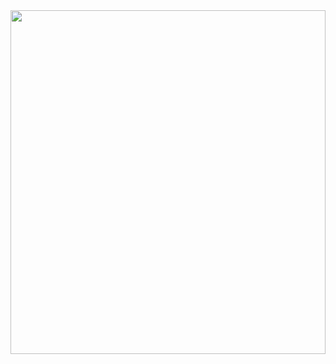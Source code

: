 
<img src="https://i.pinimg.com/originals/19/91/0a/19910a2176252106b33cfa0b7afe85a2.gif" style="width:100%;height:550px;object-fit:cover;"/>
<!--
<img src="https://c.tenor.com/RWT9i3rof_IAAAAC/taku-morisakiii-ocean-waves-anime.gif" style="width:100%;height:500px;object-fit:cover;"/>
<img src="https://data.whicdn.com/images/341281650/original.gif" style="width:100%;height:500px;object-fit:cover;"/>
<img src="https://i.pinimg.com/originals/19/91/0a/19910a2176252106b33cfa0b7afe85a2.gif" style="width:100%;height:500px;object-fit:cover;"/>
-->

<!--
**jattapol456/Jattapol456** is a ✨ _special_ ✨ repository because its `README.md` (this file) appears on your GitHub profile.

Here are some ideas to get you started:

- 🔭 I’m currently working on ...
- 🌱 I’m currently learning ...
- 👯 I’m looking to collaborate on ...
- 🤔 I’m looking for help with ...
- 💬 Ask me about ...
- 📫 How to reach me: ...
- 😄 Pronouns: ...
- ⚡ Fun fact: ...
-->
